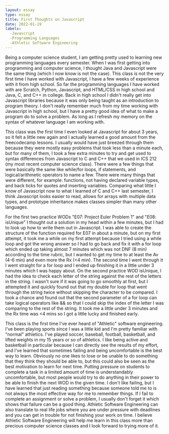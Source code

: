 ```yaml
---
layout: essay
type: essay
title: First Thoughts on Javascript
date: 2022-01-19
labels:
  -Javascript
  -Programming Languages
  -Athletic Software Engineering
---
```


Being a computer science student, I am getting pretty used to learning new programming languages every semester. When I was first getting into programming and computer science, I thought Java and Javascript were the same thing (which I now know is not the case). This class is not the very first time I have worked with Javascript, I have a few weeks of experience with it from high school. So far the programming languages I have worked with are Scratch, Python, Javascript, and HTML/CSS in high school and Java, C, and C++ in college. Back in high school I didn't really get into Javascript libraries because it was only being taught as an introduction to program theory. I don't really remember much from my time working with Javascript in high school, but I have a pretty good idea of what to make a program do to solve a problem. As long as I refresh my memory on the syntax of whatever language I am working with.

This class was the first time I even looked at Javascript for about 3 years, so it felt a little new again and I actually learned a good amount from the freecodecamp lessons. I usually would have just breezed through them because they were mostly easy problems that took less than a minute each, but for many of them, I took a few extra minutes to try and get used to syntax differences from Javascript to C and C++ that we used in ICS 212 (my most recent computer science class). There were a few things that were basically the same like while/for loops, if statements, and logical/arithmetic operators to name a few. There were many things that were different, for example: functions, not having declared variable types, and back ticks for quotes and inserting variables. Comparing what little I know of Javascript now to what I learned of C and C++ last semester, I think Javascript looks easier to read, allows for arrays with multiple data types, and prototype inheritance makes classes simpler than many other languages.

For the first two practice WODs "E07: Project Euler Problem 1" and "E08: isUnique" I thought out a solution in my head within a few minutes, but I had to look up how to write them out in Javascript. I was able to create the structure of the function required for E07 in about a minute, but on my first attempt, it took me a while on my first attempt because I tried using a while loop and got the wrong answer so I had to go back and fix it with a for loop which ended up taking almost 7 minutes which was not DNF (8 min) according to the time rubric, but I wanted to get my time to at least the Av (4-6 min) and even more the Rx (<4 min). The second time I went through it I went straight for a for loop and I ended up finishing it in a little under 3 minutes which I was happy about. On the second practice WOD isUnique, I had the idea to check each letter of the string against the rest of the letters in the string. I wasn't sure if it was going to go smoothly at first, but I attempted it and quickly found out that my double for loop that went through the string twice without skipping the character to be compared. I took a chance and found out that the second parameter of a for loop can take logical operators like && so that I could skip the index of the letter I was comparing to the rest of the string. It took me a little under 3 minutes and the Rx time was <4 mins so I got a little lucky and finished early.

This class is the first time I've ever heard of "Athletic" software engineering. I've been playing sports since I was a little kid and I'm pretty familiar with "normal" athletics. I've played soccer, baseball, football, basketball, and lifted weights in my 15 years or so of athletics. I like being active and basketball in particular because I can directly see the results of my effort, and I've learned that sometimes failing and being uncomfortable is the best way to learn. Obviously no one likes to lose or be unable to do something that they think they should be able to, but this could also be seen as the best motivation to learn for next time. Putting pressure on students to complete a task in a limited amount of time is understandably uncomfortable, but most people would try to do anything in their power to be able to finish the next WOD in the given time. I don't like failing, but I have learned that just reading something because someone told me to is not always the most effective way for me to remember things. If I fail to complete an assignment or solve a problem, I usually don't forget it which shows that failure can be a good thing. Athletic Software Engineering can also translate to real life jobs where you are under pressure with deadlines and you can get in trouble for not finishing your work on time. I believe Athletic Software Engineering will help me learn in this class more than precious computer science classes and I look forward to trying more of it. 
